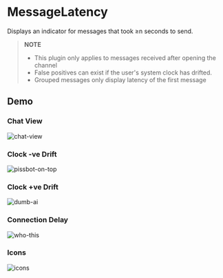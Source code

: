 # MessageLatency

Displays an indicator for messages that took ≥n seconds to send.

> **NOTE**
>
> - This plugin only applies to messages received after opening the channel
> - False positives can exist if the user's system clock has drifted.
> - Grouped messages only display latency of the first message

## Demo

### Chat View

![chat-view](https://github.com/prodbyeagle/cord/assets/82430093/69430881-60b3-422f-aa3d-c62953837566)

### Clock -ve Drift

![pissbot-on-top](https://github.com/prodbyeagle/cord/assets/82430093/d9248b66-e761-4872-8829-e8bf4fea6ec8)

### Clock +ve Drift

![dumb-ai](https://github.com/prodbyeagle/cord/assets/82430093/0e9783cf-51d5-4559-ae10-42399e7d4099)

### Connection Delay

![who-this](https://github.com/prodbyeagle/cord/assets/82430093/fd68873d-8630-42cc-a166-e9063d2718b2)

### Icons

![icons](https://github.com/prodbyeagle/cord/assets/82430093/17630bd9-44ee-4967-bcdf-3315eb6eca85)
